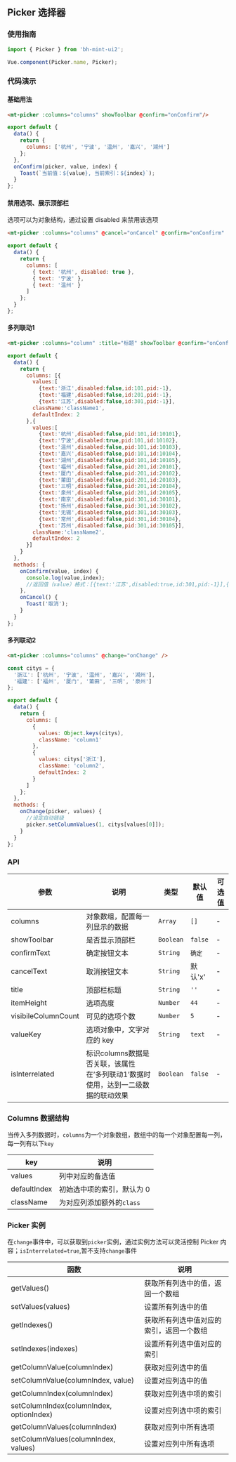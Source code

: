## Picker 选择器

### 使用指南
``` javascript
import { Picker } from 'bh-mint-ui2';

Vue.component(Picker.name, Picker);
```

### 代码演示


#### 基础用法

```html
<mt-picker :columns="columns" showToolbar @confirm="onConfirm"/>
```

```javascript
export default {
  data() {
    return {
      columns: ['杭州', '宁波', '温州', '嘉兴', '湖州']
    };
  },
  onConfirm(picker, value, index) {
    Toast(`当前值：${value}, 当前索引：${index}`);
  }
};
```

#### 禁用选项、展示顶部栏
选项可以为对象结构，通过设置 disabled 来禁用该选项

```html
<mt-picker :columns="columns" @cancel="onCancel" @confirm="onConfirm" :title="标题" showToolbar/>
```

```javascript
export default {
  data() {
    return {
      columns: [
        { text: '杭州', disabled: true },
        { text: '宁波' },
        { text: '温州' }
      ]
    };
  }
};
```

#### 多列联动1

```html
<mt-picker :columns="column" :title="标题" showToolbar @confirm="onConfirm" @cancel="onCancel" :isInterrelated="true"/>
```

```javascript
export default {
  data() {
    return {
      columns: [{
        values:[
          {text:'浙江',disabled:false,id:101,pid:-1}, 
          {text:'福建',disabled:false,id:201,pid:-1},
          {text:'江苏',disabled:false,id:301,pid:-1}],
        className:'className1',
        defaultIndex: 2
      },{
        values:[
          {text:'杭州',disabled:false,pid:101,id:10101}, 
          {text:'宁波',disabled:true,pid:101,id:10102},
          {text:'温州',disabled:false,pid:101,id:10103},
          {text:'嘉兴',disabled:false,pid:101,id:10104},
          {text:'湖州',disabled:false,pid:101,id:10105},
          {text:'福州',disabled:false,pid:201,id:20101}, 
          {text:'厦门',disabled:false,pid:201,id:20102},
          {text:'莆田',disabled:false,pid:201,id:20103},
          {text:'三明',disabled:false,pid:201,id:20104},
          {text:'泉州',disabled:false,pid:201,id:20105},
          {text:'南京',disabled:false,pid:301,id:30101}, 
          {text:'扬州',disabled:false,pid:301,id:30102},
          {text:'无锡',disabled:false,pid:301,id:30103},
          {text:'常州',disabled:false,pid:301,id:30104},
          {text:'苏州',disabled:false,pid:301,id:30105}],
        className:'className2',
        defaultIndex: 2
      }]
    }
  },
  methods: {
    onConfirm(value, index) {
      console.log(value,index);
      //返回值（value）格式：[{text:'江苏',disabled:true,id:301,pid:-1}],{text:'无锡',disabled:false,pid:301,id:30103}]
    },
    onCancel() {
      Toast('取消');
    }
  }
};
```

#### 多列联动2

```html
<mt-picker :columns="columns" @change="onChange" />
```

```javascript
const citys = {
  '浙江': ['杭州', '宁波', '温州', '嘉兴', '湖州'],
  '福建': ['福州', '厦门', '莆田', '三明', '泉州']
};

export default {
  data() {
    return {
      columns: [
        {
          values: Object.keys(citys),
          className: 'column1'
        },
        {
          values: citys['浙江'],
          className: 'column2',
          defaultIndex: 2
        }
      ]
    };
  },
  methods: {
    onChange(picker, values) {
      //设定自动链级
      picker.setColumnValues(1, citys[values[0]]);
    }
  }
};
```

### API

| 参数 | 说明 | 类型 | 默认值 | 可选值 |
|-----------|-----------|-----------|-------------|-------------|
| columns | 对象数组，配置每一列显示的数据 | `Array` | `[]` | - |
| showToolbar | 是否显示顶部栏 | `Boolean` | `false` | - |
| confirmText | 确定按钮文本 | `String` | `确定` | - |
| cancelText | 取消按钮文本 | `String` | 默认'x' | - |
| title | 顶部栏标题 | `String` | `''` | - |
| itemHeight | 选项高度 | `Number` | `44` | - |
| visibileColumnCount | 可见的选项个数 | `Number` | `5` | - |
| valueKey | 选项对象中，文字对应的 key | `String` | `text` | - |
| isInterrelated | 标识columns数据是否关联，该属性在’多列联动1’数据时使用，达到一二级数据的联动效果 | `Boolean` | `false` | - |

### Columns 数据结构
当传入多列数据时，`columns`为一个对象数组，数组中的每一个对象配置每一列，每一列有以下`key`

| key | 说明 |
|-----------|-----------|
| values | 列中对应的备选值 |
| defaultIndex | 初始选中项的索引，默认为 0 |
| className | 为对应列添加额外的`class` |

### Picker 实例
在`change`事件中，可以获取到`picker`实例，通过实例方法可以灵活控制 Picker 内容；`isInterrelated=true`,暂不支持`change`事件

| 函数 | 说明 |
|-----------|-----------|
| getValues() | 获取所有列选中的值，返回一个数组 |
| setValues(values) | 设置所有列选中的值 |
| getIndexes() | 获取所有列选中值对应的索引，返回一个数组 |
| setIndexes(indexes) | 设置所有列选中值对应的索引 |
| getColumnValue(columnIndex) | 获取对应列选中的值 |
| setColumnValue(columnIndex, value) | 设置对应列选中的值 |
| getColumnIndex(columnIndex) | 获取对应列选中项的索引 |
| setColumnIndex(columnIndex, optionIndex) | 设置对应列选中项的索引 |
| getColumnValues(columnIndex) | 获取对应列中所有选项 |
| setColumnValues(columnIndex, values) | 设置对应列中所有选项 |
